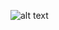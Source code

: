 ![alt text](https://gdm-catalog-fmapi-prod.imgix.net/ProductLogo/9c980e99-7289-4844-9017-ebf9b2ec4708.png?auto=format&ixlib=react-9.0.3&w=1258)
